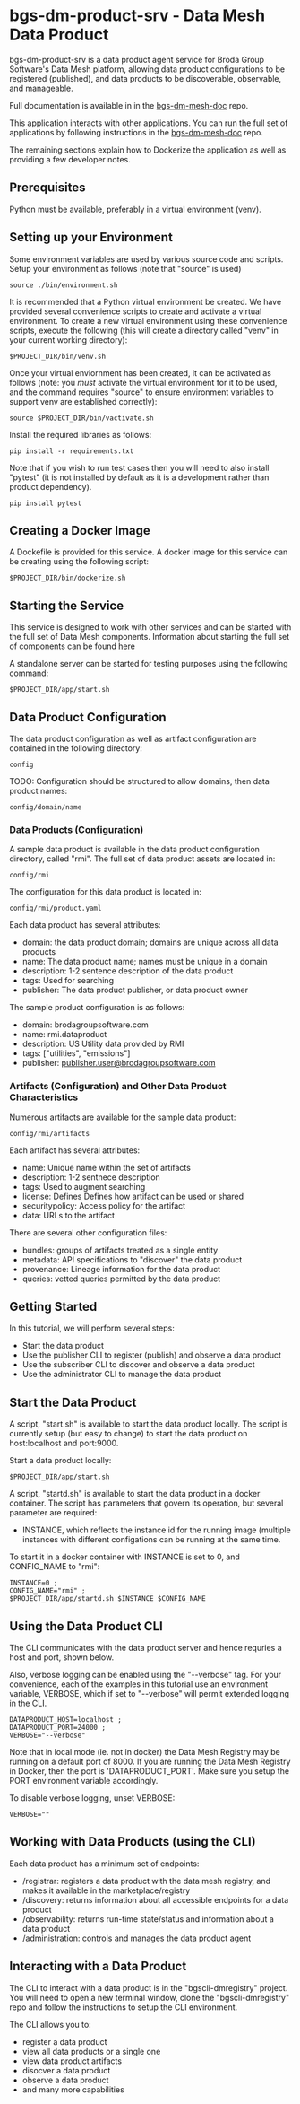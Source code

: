 # bgs-dm-product-srv - Data Mesh Data Product

bgs-dm-product-srv is a data product agent
service for Broda Group Software's Data Mesh platform,
allowing data product configurations to be registered
(published), and data products to be discoverable, observable,
and manageable.

Full documentation is available in in the
[bgs-dm-mesh-doc](https://github.com/brodagroupsoftware/bgs-dm-mesh-doc)
repo.

This application interacts with other applications. You can run
the full set of applications by following instructions in the
[bgs-dm-mesh-doc](https://github.com/brodagroupsoftware/bgs-dm-mesh-doc)
repo.

The remaining sections explain how to Dockerize the application
as well as providing a few developer notes.

## Prerequisites

Python must be available, preferably in a virtual environment (venv).

## Setting up your Environment

Some environment variables are used by various source code and scripts.
Setup your environment as follows (note that "source" is used)
~~~~
source ./bin/environment.sh
~~~~

It is recommended that a Python virtual environment be created.
We have provided several convenience scripts to create and activate
a virtual environment. To create a new virtual environment using
these convenience scripts, execute the following (this will
create a directory called "venv" in your current working directory):
~~~~
$PROJECT_DIR/bin/venv.sh
~~~~

Once your virtual enviornment has been created, it can be activated
as follows (note: you *must* activate the virtual environment
for it to be used, and the command requires "source" to ensure
environment variables to support venv are established correctly):
~~~~
source $PROJECT_DIR/bin/vactivate.sh
~~~~

Install the required libraries as follows:
~~~~
pip install -r requirements.txt
~~~~

Note that if you wish to run test cases then you will need
to also install "pytest" (it is not installed by default as
it is a development rather than product dependency).
~~~~
pip install pytest
~~~~

## Creating a Docker Image

A Dockefile is provided for this service.  A docker image for this
service can be creating using the following script:
~~~~
$PROJECT_DIR/bin/dockerize.sh
~~~~

## Starting the Service

This service is designed to work with other services and
can be started with the full set of Data Mesh components.
Information about starting the full set of components
can be found [here](https://github.com/brodagroupsoftware/bgs-dm-mesh-srv)

A standalone server can be started for testing purposes
using the following command:
~~~~
$PROJECT_DIR/app/start.sh
~~~~

## Data Product Configuration

The data product configuration as well as artifact
configuration are contained in the following directory:
~~~~
config
~~~~

TODO: Configuration should be structured to allow
domains, then data product names:
~~~~
config/domain/name
~~~~

### Data Products (Configuration)

A sample data product is available in the data product
configuration directory, called "rmi".  The full
set of data product assets are located in:
~~~~
config/rmi
~~~~

The configuration for this data product is located in:
~~~~
config/rmi/product.yaml
~~~~

Each data product has several attributes:
- domain: the data product domain; domains are unique across all
data products
- name: The data product name; names must be unique in a domain
- description: 1-2 sentence description of the data product
- tags: Used for searching
- publisher: The data product publisher, or data product owner

The sample product configuration is as follows:
- domain: brodagroupsoftware.com
- name: rmi.dataproduct
- description: US Utility data provided by RMI
- tags: ["utilities", "emissions"]
- publisher: publisher.user@brodagroupsoftware.com

### Artifacts (Configuration) and Other Data Product Characteristics

Numerous artifacts are available for the sample data product:
~~~~
config/rmi/artifacts
~~~~

Each artifact has several attributes:
- name: Unique name within the set of artifacts
- description: 1-2 sentnece description
- tags: Used to augment searching
- license: Defines Defines how artifact can be used or shared
- securitypolicy: Access policy for the artifact
- data: URLs to the artifact

There are several other configuration files:
- bundles: groups of artifacts treated as a single entity
- metadata: API specifications to "discover" the data product
- provenance: Lineage information for the data product
- queries: vetted queries permitted by the data product

## Getting Started

In this tutorial, we will perform several steps:
- Start the data product
- Use the publisher CLI to register (publish) and observe a data product
- Use the subscriber CLI to discover and observe a data product
- Use the administrator CLI to manage the data product

## Start the Data Product

A script, "start.sh" is available to start the data
product locally. The script is currently setup
(but easy to change) to start the data product on
host:localhost and port:9000.

Start a data product locally:
~~~~
$PROJECT_DIR/app/start.sh
~~~~

A script, "startd.sh" is available to start the data
product in a docker container. The script has
parameters that govern its operation, but several
parameter are required:
- INSTANCE, which reflects the
instance id for the running image (multiple instances
with different configations can be running at the
same time.

To start it in a docker container with INSTANCE
is set to 0, and CONFIG_NAME to "rmi":
~~~~
INSTANCE=0 ;
CONFIG_NAME="rmi" ;
$PROJECT_DIR/app/startd.sh $INSTANCE $CONFIG_NAME
~~~~

## Using the Data Product CLI

The CLI communicates with the data product server
and hence requries a host and port, shown below.

Also, verbose logging can be enabled using the "--verbose" tag.
For your convenience, each of the examples in this tutorial
use an environment variable, VERBOSE, which if set to
"--verbose" will permit extended logging in the CLI.

~~~~
DATAPRODUCT_HOST=localhost ;
DATAPRODUCT_PORT=24000 ;
VERBOSE="--verbose"
~~~~

Note that in local mode (ie. not in docker) the Data Mesh
Registry may be running on a default port of 8000.
If you are running the Data Mesh Registry in Docker, then
the port is 'DATAPRODUCT_PORT'.  Make sure you setup the PORT
environment variable accordingly.

To disable verbose logging, unset VERBOSE:
~~~~
VERBOSE=""
~~~~

## Working with Data Products (using the CLI)

Each data product has a minimum set of endpoints:
- /registrar: registers a data product with the data mesh registry, and makes
it available in the marketplace/registry
- /discovery: returns information about all accessible endpoints for a data product
- /observability: returns run-time state/status and information about a data product
- /administration: controls and manages the data product agent

## Interacting with a Data Product

The CLI to interact with a data product is in the "bgscli-dmregistry" project.
You will need to open a new terminal window, clone the "bgscli-dmregistry"
repo and follow the instructions to setup the CLI environment.

The CLI allows you to:
- register a data product
- view all data products or a single one
- view data product artifacts
- disocver a data product
- observe a data product
- and many more capabilities